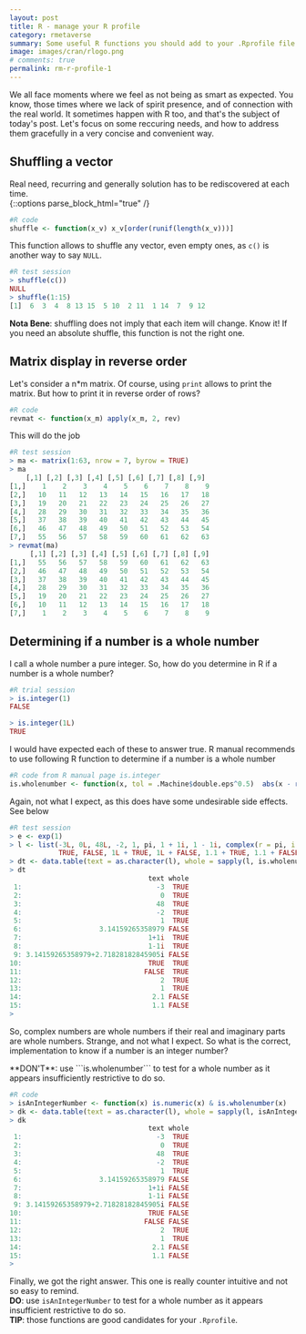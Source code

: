 ```yaml
---
layout: post
title: R - manage your R profile
category: rmetaverse
summary: Some useful R functions you should add to your .Rprofile file
image: images/cran/rlogo.png
# comments: true
permalink: rm-r-profile-1
---
```


We all face moments where we feel as not being as smart as expected. You know, those times where we lack of spirit presence, and of connection with the real world. It sometimes happen with R too, and that's the subject of today's post. Let's focus on some reccuring needs, and how to address them gracefully in a very concise and convenient way. 

## Shuffling a vector 
Real need, recurring and generally solution has to be rediscovered at each time.  
{::options parse_block_html="true" /}

```R
#R code 
shuffle <- function(x_v) x_v[order(runif(length(x_v)))]
```

This function allows to shuffle any vector, even empty ones, as ```c()``` is another way to say ```NULL```. 
 
```R
#R test session  
> shuffle(c())
NULL
> shuffle(1:15)
[1]  6  3  4  8 13 15  5 10  2 11  1 14  7  9 12
```

<span class='warn'> 
<b>Nota Bene</b>: shuffling does not imply that each item will change. Know it! If you need an absolute shuffle, this function is not the right one.
</span>

## Matrix display in reverse order
Let's consider a n*m matrix. Of course, using ```print``` allows to print the matrix. But how to print it in reverse order of rows?
```R
#R code 
revmat <- function(x_m) apply(x_m, 2, rev)
```
This will do the job

```R
#R test session 
> ma <- matrix(1:63, nrow = 7, byrow = TRUE)
> ma
    [,1] [,2] [,3] [,4] [,5] [,6] [,7] [,8] [,9]
[1,]    1    2    3    4    5    6    7    8    9
[2,]   10   11   12   13   14   15   16   17   18
[3,]   19   20   21   22   23   24   25   26   27
[4,]   28   29   30   31   32   33   34   35   36
[5,]   37   38   39   40   41   42   43   44   45
[6,]   46   47   48   49   50   51   52   53   54
[7,]   55   56   57   58   59   60   61   62   63
> revmat(ma)
     [,1] [,2] [,3] [,4] [,5] [,6] [,7] [,8] [,9] 
[1,]   55   56   57   58   59   60   61   62   63
[2,]   46   47   48   49   50   51   52   53   54
[3,]   37   38   39   40   41   42   43   44   45
[4,]   28   29   30   31   32   33   34   35   36
[5,]   19   20   21   22   23   24   25   26   27
[6,]   10   11   12   13   14   15   16   17   18
[7,]    1    2    3    4    5    6    7    8    9
```

## Determining if a number is a whole number

I call a whole number a pure integer. So, how do you determine in R if a number is a whole number?
```R
#R trial session
> is.integer(1)
FALSE

> is.integer(1L)
TRUE
```
I would have expected each of these to answer true. R manual recommends to use following R function to determine if a number is a whole number

```R
#R code from R manual page is.integer
is.wholenumber <- function(x, tol = .Machine$double.eps^0.5)  abs(x - round(x)) < tol
```

Again, not what I expect, as this does have some undesirable side effects. See below

```R
#R test session 
> e <- exp(1)
> l <- list(-3L, 0L, 48L, -2, 1, pi, 1 + 1i, 1 - 1i, complex(r = pi, i = e), 
            TRUE, FALSE, 1L + TRUE, 1L + FALSE, 1.1 + TRUE, 1.1 + FALSE)
> dt <- data.table(text = as.character(l), whole = sapply(l, is.wholenumber))
> dt
                                  text whole
 1:                                 -3  TRUE
 2:                                  0  TRUE
 3:                                 48  TRUE
 4:                                 -2  TRUE
 5:                                  1  TRUE
 6:                   3.14159265358979 FALSE
 7:                               1+1i  TRUE
 8:                               1-1i  TRUE
 9: 3.14159265358979+2.71828182845905i FALSE
10:                               TRUE  TRUE
11:                              FALSE  TRUE
12:                                  2  TRUE
13:                                  1  TRUE
14:                                2.1 FALSE
15:                                1.1 FALSE
> 
```

So, complex numbers are whole numbers if their real and imaginary parts are whole numbers. Strange, and not what I expect. So what is the correct, implementation to know if a number is an integer number? 

<span class='dont'> 
**DON'T**: use ```is.wholenumber``` to test for a whole number as it appears insufficiently restrictive to do so. 
</span>

```R
#R code
> isAnIntegerNumber <- function(x) is.numeric(x) & is.wholenumber(x)
> dk <- data.table(text = as.character(l), whole = sapply(l, isAnIntegerNumber))
> dk
                                  text whole
 1:                                 -3  TRUE
 2:                                  0  TRUE
 3:                                 48  TRUE
 4:                                 -2  TRUE
 5:                                  1  TRUE
 6:                   3.14159265358979 FALSE
 7:                               1+1i FALSE
 8:                               1-1i FALSE
 9: 3.14159265358979+2.71828182845905i FALSE
10:                               TRUE FALSE
11:                              FALSE FALSE
12:                                  2  TRUE
13:                                  1  TRUE
14:                                2.1 FALSE
15:                                1.1 FALSE
> 
```
Finally, we got the right answer. This one is really counter intuitive and not so easy to remind.  
<span class='do'> 
**DO**: use ```isAnIntegerNumber``` to test for a whole number as it appears insufficient restrictive to do so. 
</span>
<br/>
<span class='tip'> 
**TIP**: those functions are good candidates for your ```.Rprofile```.
</span>

